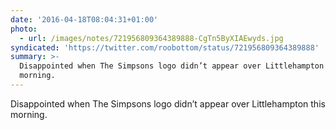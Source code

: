 ```yaml
---
date: '2016-04-18T08:04:31+01:00'
photo:
  - url: /images/notes/721956809364389888-CgTn5ByXIAEwyds.jpg
syndicated: 'https://twitter.com/roobottom/status/721956809364389888'
summary: >-
  Disappointed when The Simpsons logo didn’t appear over Littlehampton this
  morning.
---
```

Disappointed when The Simpsons logo didn’t appear over Littlehampton this morning. 
